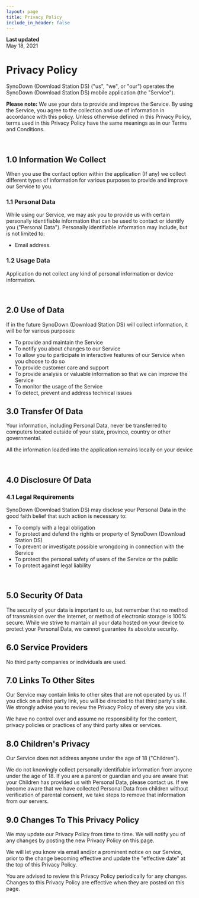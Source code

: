 ```yaml
---
layout: page
title: Privacy Policy
include_in_header: false
---
```


**Last updated**  
May 18, 2021

# Privacy Policy
SynoDown (Download Station DS) ("us", "we", or "our") operates the SynoDown (Download Station DS) mobile application (the "Service").

**Please note:** We use your data to provide and improve the Service. By using the Service, you agree to the collection and use of information in accordance with this policy. Unless otherwise defined in this Privacy Policy, terms used in this Privacy Policy have the same meanings as in our Terms and Conditions.

<br>

## 1.0 Information We Collect
When you use the contact option within the application (If any) we collect different types of information for various purposes to provide and improve our Service to you.

### 1.1 Personal Data
While using our Service, we may ask you to provide us with certain personally identifiable information that can be used to contact or identify you ("Personal Data"). Personally identifiable information may include, but is not limited to:

- Email address.

### 1.2 Usage Data 
Application do not collect any kind of personal information or device information.

<br>

## 2.0 Use of Data
If in the future SynoDown (Download Station DS) will collect information, it will be for various purposes:

- To provide and maintain the Service
- To notify you about changes to our Service
- To allow you to participate in interactive features of our Service when you choose to do so
- To provide customer care and support
- To provide analysis or valuable information so that we can improve the Service
- To monitor the usage of the Service
- To detect, prevent and address technical issues

## 3.0 Transfer Of Data
Your information, including Personal Data, never be transferred to computers located outside of your state, province, country or other governmental.

All the information loaded into the application remains locally on your device

<br>

## 4.0 Disclosure Of Data
### 4.1 Legal Requirements
SynoDown (Download Station DS) may disclose your Personal Data in the good faith belief that such action is necessary to:

- To comply with a legal obligation
- To protect and defend the rights or property of SynoDown (Download Station DS)
- To prevent or investigate possible wrongdoing in connection with the Service
- To protect the personal safety of users of the Service or the public
- To protect against legal liability

<br>

## 5.0 Security Of Data
The security of your data is important to us, but remember that no method of transmission over the Internet, or method of electronic storage is 100% secure. While we strive to mantain all your data hosted on your device to protect your Personal Data, we cannot guarantee its absolute security.

## 6.0 Service Providers
No third party companies or individuals are used.

## 7.0 Links To Other Sites
Our Service may contain links to other sites that are not operated by us. If you click on a third party link, you will be directed to that third party's site. We strongly advise you to review the Privacy Policy of every site you visit.

We have no control over and assume no responsibility for the content, privacy policies or practices of any third party sites or services.

## 8.0 Children's Privacy
Our Service does not address anyone under the age of 18 ("Children").

We do not knowingly collect personally identifiable information from anyone under the age of 18. If you are a parent or guardian and you are aware that your Children has provided us with Personal Data, please contact us. If we become aware that we have collected Personal Data from children without verification of parental consent, we take steps to remove that information from our servers.

## 9.0 Changes To This Privacy Policy
We may update our Privacy Policy from time to time. We will notify you of any changes by posting the new Privacy Policy on this page.

We will let you know via email and/or a prominent notice on our Service, prior to the change becoming effective and update the "effective date" at the top of this Privacy Policy.

You are advised to review this Privacy Policy periodically for any changes. Changes to this Privacy Policy are effective when they are posted on this page.
